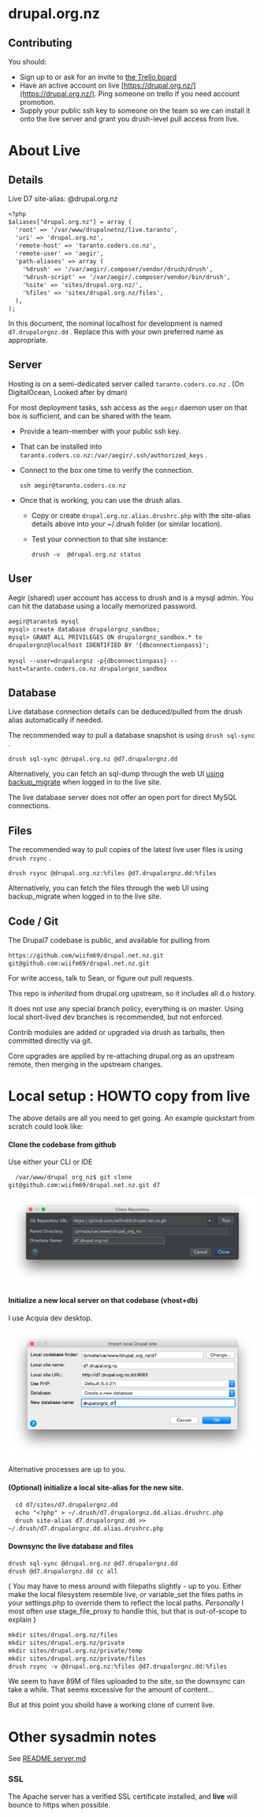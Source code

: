 # drupal.org.nz

## Contributing

You should:
* Sign up to or ask for an invite to [the Trello board](https://trello.com/b/EwBhCUb5/drupal-net-nz)
* Have an active account on live [https://drupal.org.nz/](https://drupal.org.nz/). Ping someone on trello if you need account promotion.
* Supply your public ssh key to someone on the team so we can install it onto the live server and grant you drush-level pull access from live.

# About Live

## Details

Live D7 site-alias:  @drupal.org.nz

    <?php
    $aliases["drupal.org.nz"] = array (
      'root' => '/var/www/drupalnetnz/live.taranto',
      'uri' => 'drupal.org.nz',
      'remote-host' => 'taranto.coders.co.nz',
      'remote-user' => 'aegir',
      'path-aliases' => array (
        '%drush' => '/var/aegir/.composer/vendor/drush/drush',
        '%drush-script' => '/var/aegir/.composer/vendor/bin/drush',
        '%site' => 'sites/drupal.org.nz/',
        '%files' => 'sites/drupal.org.nz/files',
      ),
    );

In this document, the nominal localhost for development is named `d7.drupalorgnz.dd` .
 Replace this with your own preferred name as appropriate.

## Server

Hosting is on a semi-dedicated server called `taranto.coders.co.nz` .
(On DigitalOcean, Looked after by dman)

For most deployment tasks, ssh access as the `aegir` daemon user
on that box is sufficient, and can be shared with the team.

* Provide a team-member with your public ssh key.
* That can be installed into `taranto.coders.co.nz:/var/aegir/.ssh/authorized_keys` .
* Connect to the box one time to verify the connection.

      ssh aegir@taranto.coders.co.nz

* Once that is working, you can use the drush alias.
  * Copy or create `drupal.org.nz.alias.drushrc.php` with the site-alias details above into your ~/.drush folder (or similar location).
  * Test your connection to that site instance:

        drush -v  @drupal.org.nz status

## User

Aegir (shared) user account has access to drush and is a mysql admin.
You can hit the database using a locally memorized password.

    aegir@taranto$ mysql
    mysql> create database drupalorgnz_sandbox;
    mysql> GRANT ALL PRIVILEGES ON drupalorgnz_sandbox.* to drupalorgnz@localhost IDENTIFIED BY '{dbconnectionpass}';

    mysql --user=drupalorgnz -p{dbconnectionpass} --host=taranto.coders.co.nz drupalorgnz_sandbox

## Database

Live database connection details can be deduced/pulled from the drush alias
 automatically if needed.

The recommended way to pull a database snapshot is using `drush sql-sync` .

    drush sql-sync @drupal.org.nz @d7.drupalorgnz.dd

Alternatively, you can fetch an sql-dump through the web UI
[using backup_migrate](https://drupal.org.nz/admin/config/system/backup_migrate)
 when logged in to the live site.

The live database server does not offer an open port for direct MySQL connections.

## Files

The recommended way to pull copies of the latest live user files is using `drush rsync` .

    drush rsync @drupal.org.nz:%files @d7.drupalorgnz.dd:%files

Alternatively, you can fetch the files through the web UI using backup_migrate
 when logged in to the live site.


## Code / Git

The Drupal7 codebase is public, and available for pulling from

    https://github.com/wiifm69/drupal.net.nz.git
    git@github.com:wiifm69/drupal.net.nz.git

For write access, talk to Sean, or figure out pull requests.

This repo is *inherited* from drupal.org upstream, so it includes all d.o history.

It does not use any special branch policy, everything is on master.
Using local short-lived dev branches is recommended, but not enforced.

Contrib modules are added or upgraded via drush as tarballs,
 then committed directly via git.

Core upgrades are applied by re-attaching drupal.org as an upstream remote, then
 merging in the upstream changes.


# Local setup : HOWTO copy from live

The above details are all you need to get going.
An example quickstart from scratch could look like:

#### Clone the codebase from github

Use either your CLI or IDE

      /var/www/drupal_org_nz$ git clone git@github.com:wiifm69/drupal.net.nz.git d7

![PHPStorm clone git project](images/setup-phpstorm_clone.png)

#### Initialize a new local server on that codebase (vhost+db)

I use Acquia dev desktop.

![Acquia dev desktop import site](images/setup-add.png)

Alternative processes are up to you.

#### (Optional) initialize a local site-alias for the new site.

      cd d7/sites/d7.drupalorgnz.dd
      echo "<?php" > ~/.drush/d7.drupalorgnz.dd.alias.drushrc.php
      drush site-alias d7.drupalorgnz.dd >> ~/.drush/d7.drupalorgnz.dd.alias.drushrc.php

#### Downsync the live database and files

    drush sql-sync @drupal.org.nz @d7.drupalorgnz.dd
    drush @d7.drupalorgnz.dd cc all

(
You may have to mess around with filepaths slightly - up to you.
Either make the local filesystem resemble live,
 or variable_set the files paths in your settings.php
 to override them to reflect the local paths.
 *Personally* I most often use stage_file_proxy to handle this,
 but that is out-of-scope to explain
)

    mkdir sites/drupal.org.nz/files
    mkdir sites/drupal.org.nz/private
    mkdir sites/drupal.org.nz/private/temp
    mkdir sites/drupal.org.nz/private/files
    drush rsync -v @drupal.org.nz:%files @d7.drupalorgnz.dd:%files

We seem to have 89M of files uploaded to the site, so the downsync can take a while.
That seems excessive for the amount of content...

But at this point you shoild have a working clone of current live.

# Other sysadmin notes

See [README.server.md](README.server.md)

### SSL

The Apache server has a verified SSL certificate installed, and **live** will
bounce to https when possible.
